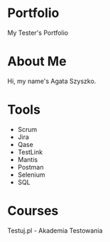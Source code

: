# Portfolio

My Tester's Portfolio

# About Me

Hi, my name's Agata Szyszko.

# Tools

* Scrum
* Jira 
* Qase 
* TestLink 
* Mantis
* Postman 
* Selenium 
* SQL

# Courses

Testuj.pl - Akademia Testowania
